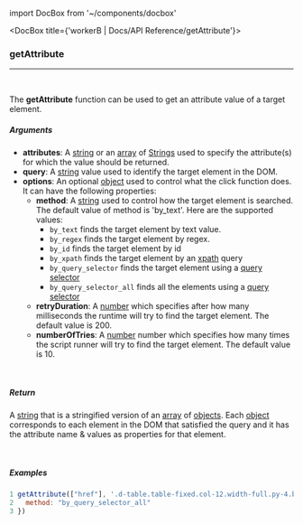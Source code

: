 import DocBox from '~/components/docbox'

<DocBox title={'workerB | Docs/API Reference/getAttribute'}>

### **getAttribute**
<hr/>
<br/>


The **getAttribute** function can be used to get an attribute value of a target element.
<br/>

##### Arguments

-   **attributes**: A [string](https://developer.mozilla.org/docs/Web/JavaScript/Reference/Global_Objects/String) or an [array](https://developer.mozilla.org/docs/Web/JavaScript/Reference/Global_Objects/Array) of [Strings](https://developer.mozilla.org/docs/Web/JavaScript/Reference/Global_Objects/String) used to specify the attribute(s) for which the value should be returned.
-   **query**: A [string](https://developer.mozilla.org/docs/Web/JavaScript/Reference/Global_Objects/String) value used to identify the target element in the DOM.
-   **options**: An optional [object](https://developer.mozilla.org/docs/Web/JavaScript/Reference/Global_Objects/Object) used to control what the click function does. It can have the following properties:
    -   **method**: A [string](https://developer.mozilla.org/docs/Web/JavaScript/Reference/Global_Objects/String) used to control how the target element is searched. The default value of method is 'by_text'. Here are the supported values: 
        -   `by_text` finds the target element by text value.
        -   `by_regex` finds the target element by regex.
        -   `by_id` finds the target element by id
        -   `by_xpath` finds the target element by an [xpath](https://developer.mozilla.org/en-US/docs/Web/XPath) query
        -   `by_query_selector` finds the target element using a [query selector](https://developer.mozilla.org/en-US/docs/Web/API/Document/querySelector)
        -   `by_query_selector_all` finds all the elements using a [query selector](https://developer.mozilla.org/en-US/docs/Web/API/Document/querySelector)        
    -   **retryDuration**: A [number](https://developer.mozilla.org/docs/Web/JavaScript/Reference/Global_Objects/Number) which specifies after how many milliseconds the runtime will try to find the target element. The default value is 200. 
    -   **numberOfTries**: A [number](https://developer.mozilla.org/docs/Web/JavaScript/Reference/Global_Objects/Number) number which specifies how many times the script runner will try to find the target element. The default value is 10.

<br/>

##### Return

A [string](https://developer.mozilla.org/docs/Web/JavaScript/Reference/Global_Objects/String) that is a stringified version of an [array](https://developer.mozilla.org/docs/Web/JavaScript/Reference/Global_Objects/Array) of [objects](https://developer.mozilla.org/docs/Web/JavaScript/Reference/Global_Objects/Object). Each [object](https://developer.mozilla.org/docs/Web/JavaScript/Reference/Global_Objects/Object) corresponds to each element in the DOM that satisfied the query and it has the attribute name & values as properties for that element. 

<br/>

##### Examples

```javascript
1 getAttribute(["href"], '.d-table.table-fixed.col-12.width-full.py-4.border-bottom.border-gray-light [data-hovercard-type="user"]', {
2   method: "by_query_selector_all"
3 })
```

</DocBox>

